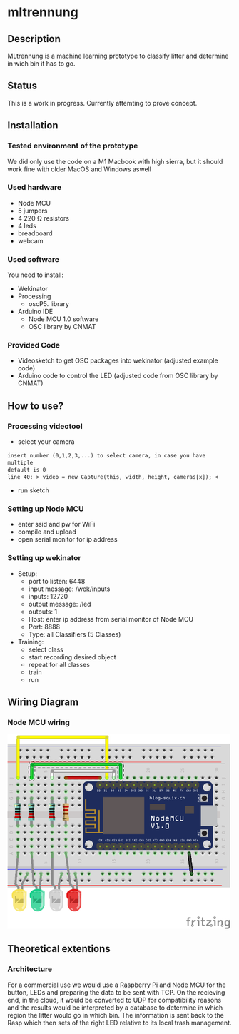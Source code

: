 # mltrennung

## Description 

MLtrennung is a machine learning prototype to classify litter and determine in wich bin it has to go. 


## Status

This is a work in progress.
Currently attemting to prove concept.

## Installation 

### Tested environment of the prototype 

We did only use the code on a M1 Macbook with high sierra, but it should work fine with older MacOS and Windows aswell 

### Used hardware

- Node MCU 
- 5 jumpers 
- 4 220 Ω resistors 
- 4 leds
- breadboard
- webcam

### Used software 

You need to install:
- Wekinator
- Processing 
    - oscP5. library 
- Arduino IDE
    - Node MCU 1.0 software
    - OSC library by CNMAT

### Provided Code

- Videosketch to get OSC packages into wekinator (adjusted example code)
- Arduino code to control the LED (adjusted code from OSC library by CNMAT)

## How to use? 

### Processing videotool 

- select your camera 
```
insert number (0,1,2,3,...) to select camera, in case you have multiple
default is 0 
line 40: > video = new Capture(this, width, height, cameras[x]); <
```
- run sketch

### Setting up Node MCU 

- enter ssid and pw for WiFi 
- compile and upload 
- open serial monitor for ip address

### Setting up wekinator

- Setup:
    - port to listen: 6448
    - input message: /wek/inputs
    - inputs: 12720
    - output message: /led
    - outputs: 1 
    - Host: enter ip address from serial monitor of Node MCU 
    - Port: 8888
    - Type: all Classifiers (5 Classes)
- Training:
    - select class
    - start recording desired object
    - repeat for all classes
    - train 
    - run

## Wiring Diagram

### Node MCU wiring

<img src="./Aufbau LEDs.png" width="500">

## Theoretical extentions

### Architecture 

For a commercial use we would use a Raspberry Pi and Node MCU for the button, LEDs and preparing the data to be sent with TCP.
On the recieving end, in the cloud, it would be converted to UDP for compatibility reasons and the results would be interpreted by a database to determine in which region the litter would go in which bin. The information is sent back to the Rasp which then sets of the right LED relative to its local trash management. 
